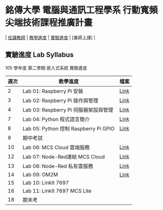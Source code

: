# 銘傳大學 電腦與通訊工程學系 行動寬頻尖端技術課程推廣計畫


| [任課教師](/Teacher/deer.md) | [教學進度](/Slide/README.md) | [實驗進度](/Lab/README.md) | [業師上課] |

## 實驗進度 Lab Syllabus

105 學年度 第二學期 嵌入式系統 實驗進度

|週次	|	教學進度							| 檔案 |
|-------|---------------------------		| ---	|
| 2	|	Lab 01: Raspberry Pi 安裝			|[Link](Lab01-RaspberryPi安裝.pptx)|
| 3	|	Lab 02: Raspberry Pi 操作與管理		|[Link](Lab02-RPi基礎操作與管理.pptx)
| 4	|	Lab 03: Raspberry Pi 伺服器架設與管理	|[Link](Lab03-RPi伺服器管理.pptx)|
| 7	|	Lab 04: Python 程式語言簡介			|[Link](Lab04-Python.pptx)|
| 8	|	Lab 05: Python 控制 Raspberry Pi GPIO|[Link](Lab05-RPi_GPIO.pptx)|
| 9	|	期中考試								|
|10	|	Lab 06: MCS Cloud 雲端服務			|[Link](Lab06-MCS_Cloud.pptx)|
|12	|	Lab 07: Node-Red連結 MCS Cloud		|[Link](Lab07-Node-Red.pptx)|
|13 |	Lab 08: Node-Red 私有雲服務			|[Link](Lab08-Node-Red-Server.pptx)|
|14	|	Lab 09: OM2M						|[Link](Lab09-OM2M.pptx)|
|15	|	Lab 10: LinkIt 7697					|
|16	|	Lab 11: LinkIt 7697 MCS Lite 		||
|18	|	期末考								|